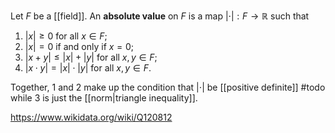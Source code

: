 Let $F$ be a [[field]]. An **absolute value** on $F$ is a map $|\cdot|:F\to \mathbb R$ such that 
1. $|x| \geq 0$ for all $x\in F$;
2. $|x| = 0$ if and only if $x=0$;
3. $|x+y| \leq |x| + |y|$ for all $x,y\in F$;
4. $|x\cdot y| = |x|\cdot |y|$ for all $x,y\in F$.

Together, $1$ and $2$ make up the condition that $|\cdot|$ be [[positive definite]] #todo while $3$ is just the [[norm|triangle inequality]].

https://www.wikidata.org/wiki/Q120812